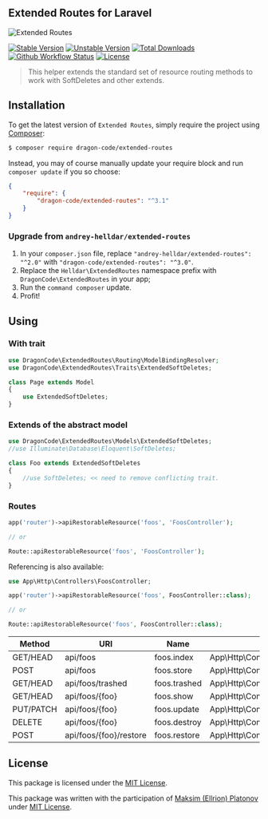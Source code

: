 ## Extended Routes for Laravel

<img src="https://preview.dragon-code.pro/TheDragonCode/extended-routes.svg?brand=laravel" alt="Extended Routes"/>

[![Stable Version][badge_stable]][link_packagist]
[![Unstable Version][badge_unstable]][link_packagist]
[![Total Downloads][badge_downloads]][link_packagist]
[![Github Workflow Status][badge_build]][link_build]
[![License][badge_license]][link_license]

> This helper extends the standard set of resource routing methods to work with SoftDeletes and other extends.


## Installation

To get the latest version of `Extended Routes`, simply require the project using [Composer](https://getcomposer.org):

```bash
$ composer require dragon-code/extended-routes
```

Instead, you may of course manually update your require block and run `composer update` if you so choose:

```json
{
    "require": {
        "dragon-code/extended-routes": "^3.1"
    }
}
```

### Upgrade from `andrey-helldar/extended-routes`

1. In your `composer.json` file, replace `"andrey-helldar/extended-routes": "^2.0"` with `"dragon-code/extended-routes": "^3.0"`.
2. Replace the `Helldar\ExtendedRoutes` namespace prefix with `DragonCode\ExtendedRoutes` in your app;
3. Run the `command composer` update.
4. Profit!

## Using

### With trait

```php
use DragonCode\ExtendedRoutes\Routing\ModelBindingResolver;
use DragonCode\ExtendedRoutes\Traits\ExtendedSoftDeletes;

class Page extends Model
{
    use ExtendedSoftDeletes;
}
```

### Extends of the abstract model

```php
use DragonCode\ExtendedRoutes\Models\ExtendedSoftDeletes;
//use Illuminate\Database\Eloquent\SoftDeletes;

class Foo extends ExtendedSoftDeletes
{
    //use SoftDeletes; << need to remove conflicting trait.
}
```

### Routes

```php
app('router')->apiRestorableResource('foos', 'FoosController');

// or

Route::apiRestorableResource('foos', 'FoosController');
```

Referencing is also available:

```php
use App\Http\Controllers\FoosController;

app('router')->apiRestorableResource('foos', FoosController::class);

// or

Route::apiRestorableResource('foos', FoosController::class);
```

| Method    | URI                    | Name         | Action                                      | Middleware |
|-----------|------------------------|--------------|---------------------------------------------|------------|
| GET/HEAD  | api/foos               | foos.index   | App\Http\Controllers\FoosController@index   | api        |
| POST      | api/foos               | foos.store   | App\Http\Controllers\FoosController@store   | api        |
| GET/HEAD  | api/foos/trashed       | foos.trashed | App\Http\Controllers\FoosController@trashed | api        |
| GET/HEAD  | api/foos/{foo}         | foos.show    | App\Http\Controllers\FoosController@show    | api        |
| PUT/PATCH | api/foos/{foo}         | foos.update  | App\Http\Controllers\FoosController@update  | api        |
| DELETE    | api/foos/{foo}         | foos.destroy | App\Http\Controllers\FoosController@destroy | api        |
| POST      | api/foos/{foo}/restore | foos.restore | App\Http\Controllers\FoosController@restore | api        |

## License

This package is licensed under the [MIT License](LICENSE).

This package was written with the participation of [Maksim (Ellrion) Platonov](https://github.com/Ellrion) under [MIT License](LICENSE).


[badge_build]:          https://img.shields.io/github/actions/workflow/status/TheDragonCode/extended-routes/phpunit.yml?style=flat-square

[badge_downloads]:      https://img.shields.io/packagist/dt/dragon-code/extended-routes.svg?style=flat-square

[badge_license]:        https://img.shields.io/packagist/l/dragon-code/extended-routes.svg?style=flat-square

[badge_stable]:         https://img.shields.io/github/v/release/TheDragonCode/extended-routes?label=stable&style=flat-square

[badge_unstable]:       https://img.shields.io/badge/unstable-dev--main-orange?style=flat-square

[link_build]:           https://github.com/TheDragonCode/extended-routes/actions

[link_license]:         LICENSE

[link_packagist]:       https://packagist.org/packages/dragon-code/extended-routes
